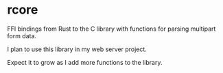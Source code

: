 # rcore

FFI bindings from Rust to the C library with functions for parsing multipart form data.

I plan to use this library in my web server project.

Expect it to grow as I add more functions to the library.